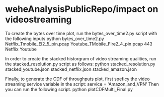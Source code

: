 # weheAnalysisPublicRepo/impact on videostreaming

To create the bytes over time plot, run the bytes_over_time2.py script with the following inputs
python bytes_over_time2.py Netflix_Tmobile_El2_5_pin.pcap Youtube_TMobile_Fire2_4_pin.pcap 443 Netflix Youtube

In order to create the stacked historgram of video streaming qualities, run the stacked_resolution.py script as follows:
python stacked_resolution.py stacked_youtube.json stacked_netflix.json stacked_amazon.json

Finally, to generate the CDF of throughputs plot, first speficy the video streaming service variable in the script:
service = 'Amazon_and_VPN'
Then you can run the following script.
python plotCDFMulti_Final.py



